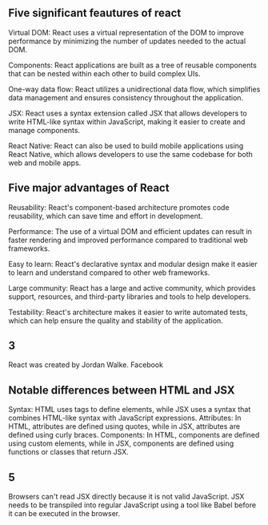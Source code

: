 ## Five significant feautures of react
Virtual DOM: React uses a virtual representation of the DOM to improve performance by minimizing the number of updates needed to the actual DOM.

Components: React applications are built as a tree of reusable components that can be nested within each other to build complex UIs.

One-way data flow: React utilizes a unidirectional data flow, which simplifies data management and ensures consistency throughout the application.

JSX: React uses a syntax extension called JSX that allows developers to write HTML-like syntax within JavaScript, making it easier to create and manage components.

React Native: React can also be used to build mobile applications using React Native, which allows developers to use the same codebase for both web and mobile apps.

## Five major advantages of React
Reusability: React's component-based architecture promotes code reusability, which can save time and effort in development.

Performance: The use of a virtual DOM and efficient updates can result in faster rendering and improved performance compared to traditional web frameworks.

Easy to learn: React's declarative syntax and modular design make it easier to learn and understand compared to other web frameworks.

Large community: React has a large and active community, which provides support, resources, and third-party libraries and tools to help developers.

Testability: React's architecture makes it easier to write automated tests, which can help ensure the quality and stability of the application.
 ## 3
 React was created by Jordan Walke. Facebook

## Notable differences between HTML and JSX
Syntax: HTML uses tags to define elements, while JSX uses a syntax that combines HTML-like syntax with JavaScript expressions.
Attributes: In HTML, attributes are defined using quotes, while in JSX, attributes are defined using curly braces.
Components: In HTML, components are defined using custom elements, while in JSX, components are defined using functions or classes that return JSX.
## 5
Browsers can't read JSX directly because it is not valid JavaScript. JSX needs to be transpiled into regular JavaScript using a tool like Babel before it can be executed in the browser.
